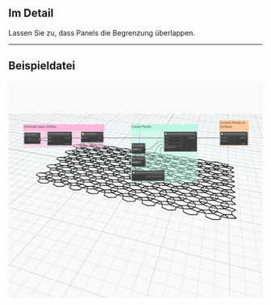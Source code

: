 ## Im Detail
Lassen Sie zu, dass Panels die Begrenzung überlappen.
___
## Beispieldatei

![PanelSurfaceBoundaryCondition.Keep](./Autodesk.DesignScript.Geometry.PanelSurfaceBoundaryCondition.Keep_img.jpg)
